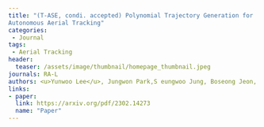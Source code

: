 ```yaml
---
title: "(T-ASE, condi. accepted) Polynomial Trajectory Generation for
Autonomous Aerial Tracking"
categories:
 - Journal
tags:
 - Aerial Tracking
header:
  teaser: /assets/image/thumbnail/homepage_thumbnail.jpeg
journals: RA-L
authors: <u>Yunwoo Lee</u>, Jungwon Park,S eungwoo Jung, Boseong Jeon, Dahyun Oh, and H. Jin Kim
links:
- paper:
  link: https://arxiv.org/pdf/2302.14273
  name: "Paper"
---
```


